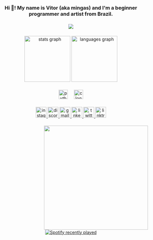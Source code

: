<h3 align="center">Hi 👋! My name is Vitor (aka mingas) and I'm a beginner programmer and artist from Brazil.</h3>

###

<div align="center">
  <img src="https://visitor-badge.laobi.icu/badge?page_id=vitormingas.vitormingas&right_color=purple"  />
</div>

###

<div align="center">
  <img src="https://github-readme-stats.vercel.app/api?username=vitormingas&hide_title=false&hide_rank=false&show_icons=true&include_all_commits=true&count_private=true&disable_animations=false&theme=dark&locale=en&hide_border=true" height="150" alt="stats graph"  />
  <img src="https://github-readme-stats.vercel.app/api/top-langs?username=vitormingas&locale=en&hide_title=false&layout=compact&card_width=320&langs_count=10&theme=dark&hide_border=true" height="150" alt="languages graph"  />
</div>

###

<div align="center">
  <img src="https://cdn.jsdelivr.net/gh/devicons/devicon/icons/python/python-original.svg" height="30" alt="python logo"  />
  <img width="12" />
  <img src="https://cdn.jsdelivr.net/gh/devicons/devicon/icons/c/c-original.svg" height="30" alt="c logo"  />
</div>

###

<div align="center">
  <a href="https://www.instagram.com/vingasz/" target="_blank">
    <img src="https://img.shields.io/static/v1?message=Instagram&logo=instagram&label=&color=E4405F&logoColor=white&labelColor=&style=for-the-badge" height="35" alt="instagram logo"  />
  </a>
  <a href="https://discord.gg/ChbbDAzE" target="_blank">
    <img src="https://img.shields.io/static/v1?message=Discord&logo=discord&label=&color=7289DA&logoColor=white&labelColor=&style=for-the-badge" height="35" alt="discord logo"  />
  </a>
  <a href="mailto:mingas.contato@gmail.com" target="_blank">
    <img src="https://img.shields.io/static/v1?message=Gmail&logo=gmail&label=&color=D14836&logoColor=white&labelColor=&style=for-the-badge" height="35" alt="gmail logo"  />
  </a>
  <a href="https://www.linkedin.com/in/vitor-gabriel-de-sales-nicolau-6a2500338/" target="_blank">
    <img src="https://img.shields.io/static/v1?message=LinkedIn&logo=linkedin&label=&color=0077B5&logoColor=white&labelColor=&style=for-the-badge" height="35" alt="linkedin logo"  />
  </a>
  <a href="https://x.com/vingasss" target="_blank">
    <img src="https://img.shields.io/static/v1?message=Twitter&logo=twitter&label=&color=1DA1F2&logoColor=white&labelColor=&style=for-the-badge" height="35" alt="twitter logo"  />
  </a>
  <a href="https://linktr.ee/mingas" target="_blank">
    <img src="https://img.shields.io/static/v1?message=Linktree&logo=linktree&label=&color=1de9b6&logoColor=white&labelColor=&style=for-the-badge" height="35" alt="linktree logo"  />
  </a>
</div>

###

<img align="right" height="340" src="https://img1.picmix.com/output/pic/normal/5/0/5/4/12494505_d8959.gif"  />

###

<div align="center">
  <a href="https://open.spotify.com/user/21enmdpvq5lz3nlemt3txdo6y">
    <img src="https://spotify-recently-played-readme.vercel.app/api?user=21enmdpvq5lz3nlemt3txdo6y&count=5&unique=false" alt="Spotify recently played"  />
  </a>
</div>

###
